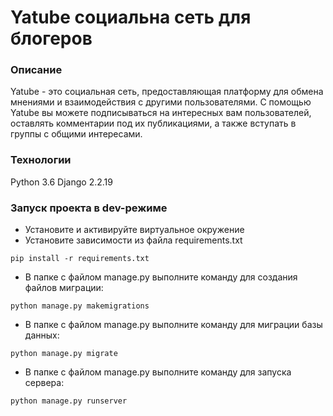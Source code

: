 # Yatube социальна сеть для блогеров
### Описание
Yatube - это социальная сеть, предоставляющая платформу для обмена мнениями и взаимодействия с другими пользователями. С помощью Yatube вы можете подписываться на интересных вам пользователей, оставлять комментарии под их публикациями, а также вступать в группы с общими интересами.
### Технологии
Python 3.6
Django 2.2.19
### Запуск проекта в dev-режиме
- Установите и активируйте виртуальное окружение
- Установите зависимости из файла requirements.txt
```
pip install -r requirements.txt
```
- В папке с файлом manage.py выполните команду для создания файлов миграции:
```
python manage.py makemigrations
``` 
- В папке с файлом manage.py выполните команду для миграции базы данных:
```
python manage.py migrate
``` 
- В папке с файлом manage.py выполните команду для запуска сервера:
```
python manage.py runserver
```
